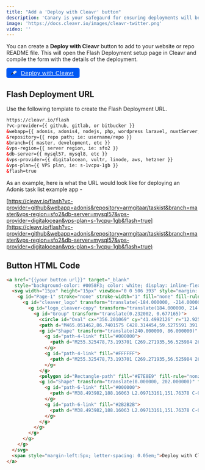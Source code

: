 ```yaml
---
title: "Add a 'Deploy with Cleavr' button"
description: 'Canary is your safegaurd for ensuring deployments will be as expected.'
image: 'https://docs.cleavr.io/images/cleavr-twitter.png'
video: ''
---
```


You can create a **Deploy with Cleavr** button to add to your website or repo README file. This will open the Flash Deployment 
setup page in Cleavr and compile the form with the details of the deployment. 

<a href="https://cleavr.io" target="_blank"
   style="background-color: #0058F3; color: white; display: inline-flex; align-items: center; padding: 5px 15px 5px 6px; border-radius: 5px; font-family: Helvetica, Arial, sans-serif; font-size: 15px">
  <svg width="15px" height="15px" viewBox="0 0 506 393" style="margin: 0 6px 2px">
    <g id="Page-1" stroke="none" stroke-width="1" fill="none" fill-rule="evenodd">
      <g id="cleaver_logo" transform="translate(-184.000000, -214.000000)">
        <g id="logo_cleaver-copy" transform="translate(184.000000, 214.000000)">
          <g id="Group" transform="translate(0.232002, 0.677165)">
            <circle id="Oval" cx="356.201069" cy="41.4992126" r="12.9259843"></circle>
            <path d="M465.051462,86.7401575 C428.314454,59.5275591 391.917604,32.3149606 359.602643,0 C290.890832,68.711811 222.179021,137.423622 153.46721,206.135433 C185.782171,238.450394 213.334927,275.527559 240.887683,312.604724 C328.648313,251.716535 427.974297,132.661417 465.051462,86.7401575 Z M347.016817,50.6834646 C341.914454,45.5811024 341.914454,37.4173228 347.016817,32.3149606 C352.119179,27.2125984 360.282958,27.2125984 365.385321,32.3149606 C370.487683,37.4173228 370.487683,45.5811024 365.385321,50.6834646 C360.282958,55.4456693 352.119179,55.4456693 347.016817,50.6834646 Z" id="Shape" fill="#E7E8E9" fill-rule="nonzero"></path>
            <g id="Shape" transform="translate(240.000000, 86.000000)" fill-rule="nonzero">
              <g id="path-4-link" fill="#000000">
                <path d="M255.325478,73.193701 C269.271935,56.525984 268.251462,33.055118 253.284533,21.829921 C243.760124,14.686614 234.575872,7.5433071 225.051462,0.7401575 C187.974297,47.001575 88.648313,165.716535 0.887683,226.604724 C7.690832,235.788976 4.289258,230.006299 11.092407,239.190551 C22.317604,254.15748 45.78847,254.837795 62.456187,240.891339 C128.10658,185.105512 199.539651,139.184252 255.325478,73.193701 Z" id="path-4"></path>
              </g>
              <g id="path-4-link" fill="#FFFFFF">
                <path d="M255.325478,73.193701 C269.271935,56.525984 268.251462,33.055118 253.284533,21.829921 C243.760124,14.686614 234.575872,7.5433071 225.051462,0.7401575 C187.974297,47.001575 88.648313,165.716535 0.887683,226.604724 C7.690832,235.788976 4.289258,230.006299 11.092407,239.190551 C22.317604,254.15748 45.78847,254.837795 62.456187,240.891339 C128.10658,185.105512 199.539651,139.184252 255.325478,73.193701 Z" id="path-4"></path>
              </g>
            </g>
            <polygon id="Rectangle-path" fill="#E7E8E9" fill-rule="nonzero" transform="translate(172.330405, 219.931744) rotate(45.000000) translate(-172.330405, -219.931744) " points="149.369996 185.746245 195.290815 185.746245 195.290815 254.117243 149.369996 254.117243"></polygon>
            <g id="Shape" transform="translate(0.000000, 202.000000)" fill-rule="nonzero">
              <g id="path-6-link" fill="#000000">
                <path d="M38.493982,188.16063 L2.09713161,151.76378 C-0.283970754,149.382677 -0.283970754,145.981102 2.09713161,143.6 L143.262486,2.434646 C145.643588,0.053543 149.045163,0.053543 151.426265,2.434646 L187.823116,38.831496 C190.204218,41.212598 190.204218,44.614173 187.823116,46.995276 L46.6577615,188.16063 C44.2766592,190.541732 40.5349269,190.541732 38.493982,188.16063 Z" id="path-6"></path>
              </g>
              <g id="path-6-link" fill="#2B2B2B">
                <path d="M38.493982,188.16063 L2.09713161,151.76378 C-0.283970754,149.382677 -0.283970754,145.981102 2.09713161,143.6 L143.262486,2.434646 C145.643588,0.053543 149.045163,0.053543 151.426265,2.434646 L187.823116,38.831496 C190.204218,41.212598 190.204218,44.614173 187.823116,46.995276 L46.6577615,188.16063 C44.2766592,190.541732 40.5349269,190.541732 38.493982,188.16063 Z" id="path-6"></path>
              </g>
            </g>
          </g>
        </g>
      </g>
    </g>
  </svg>
  <span style="margin-left:5px; letter-spacing: 0.05em;">Deploy with Cleavr</span>
</a>

## Flash Deployment URL
Use the following template to create the Flash Deployment URL. 

```html
https://cleavr.io/flash
?vc-provider={{ github, gitlab, or bitbucker }}
&webapp={{ adonis, adonis4, nodejs, php, wordpress laravel, nuxtServer, nuxtStatic }}
&repository={{ repo path; ie: username/repo }}
&branch={{ master, development, etc }}
&vps-region={{ server region, ie: sfo2 }}
&db-server={{ mysql57, mysql8, etc }}
&vps-provider={{ digitalocean, vultr, linode, aws, hetzner }}
&vps-plan={{ VPS plan, ie: s-1vcpu-1gb }}
&flash=true
```

As an example, here is what the URL would look like for deploying an Adonis task list example app - 

[https://cleavr.io/flash?vc-provider=github&webapp=adonis&repository=armgitaar/taskist&branch=master&vps-region=sfo2&db-server=mysql57&vps-provider=digitalocean&vps-plan=s-1vcpu-1gb&flash=true](https://cleavr.io/flash?vc-provider=github&webapp=adonis&repository=armgitaar/taskist&branch=master&vps-region=sfo2&db-server=mysql57&vps-provider=digitalocean&vps-plan=s-1vcpu-1gb&flash=true)

## Button HTML Code

```html
<a href="{{your button url}}" target="_blank"
   style="background-color: #0058F3; color: white; display: inline-flex; align-items: center; padding: 5px 15px 5px 6px; border-radius: 5px; font-family: Helvetica, Arial, sans-serif; font-size: 15px">
  <svg width="15px" height="15px" viewBox="0 0 506 393" style="margin: 0 6px 2px">
    <g id="Page-1" stroke="none" stroke-width="1" fill="none" fill-rule="evenodd">
      <g id="cleaver_logo" transform="translate(-184.000000, -214.000000)">
        <g id="logo_cleaver-copy" transform="translate(184.000000, 214.000000)">
          <g id="Group" transform="translate(0.232002, 0.677165)">
            <circle id="Oval" cx="356.201069" cy="41.4992126" r="12.9259843"></circle>
            <path d="M465.051462,86.7401575 C428.314454,59.5275591 391.917604,32.3149606 359.602643,0 C290.890832,68.711811 222.179021,137.423622 153.46721,206.135433 C185.782171,238.450394 213.334927,275.527559 240.887683,312.604724 C328.648313,251.716535 427.974297,132.661417 465.051462,86.7401575 Z M347.016817,50.6834646 C341.914454,45.5811024 341.914454,37.4173228 347.016817,32.3149606 C352.119179,27.2125984 360.282958,27.2125984 365.385321,32.3149606 C370.487683,37.4173228 370.487683,45.5811024 365.385321,50.6834646 C360.282958,55.4456693 352.119179,55.4456693 347.016817,50.6834646 Z" id="Shape" fill="#E7E8E9" fill-rule="nonzero"></path>
            <g id="Shape" transform="translate(240.000000, 86.000000)" fill-rule="nonzero">
              <g id="path-4-link" fill="#000000">
                <path d="M255.325478,73.193701 C269.271935,56.525984 268.251462,33.055118 253.284533,21.829921 C243.760124,14.686614 234.575872,7.5433071 225.051462,0.7401575 C187.974297,47.001575 88.648313,165.716535 0.887683,226.604724 C7.690832,235.788976 4.289258,230.006299 11.092407,239.190551 C22.317604,254.15748 45.78847,254.837795 62.456187,240.891339 C128.10658,185.105512 199.539651,139.184252 255.325478,73.193701 Z" id="path-4"></path>
              </g>
              <g id="path-4-link" fill="#FFFFFF">
                <path d="M255.325478,73.193701 C269.271935,56.525984 268.251462,33.055118 253.284533,21.829921 C243.760124,14.686614 234.575872,7.5433071 225.051462,0.7401575 C187.974297,47.001575 88.648313,165.716535 0.887683,226.604724 C7.690832,235.788976 4.289258,230.006299 11.092407,239.190551 C22.317604,254.15748 45.78847,254.837795 62.456187,240.891339 C128.10658,185.105512 199.539651,139.184252 255.325478,73.193701 Z" id="path-4"></path>
              </g>
            </g>
            <polygon id="Rectangle-path" fill="#E7E8E9" fill-rule="nonzero" transform="translate(172.330405, 219.931744) rotate(45.000000) translate(-172.330405, -219.931744) " points="149.369996 185.746245 195.290815 185.746245 195.290815 254.117243 149.369996 254.117243"></polygon>
            <g id="Shape" transform="translate(0.000000, 202.000000)" fill-rule="nonzero">
              <g id="path-6-link" fill="#000000">
                <path d="M38.493982,188.16063 L2.09713161,151.76378 C-0.283970754,149.382677 -0.283970754,145.981102 2.09713161,143.6 L143.262486,2.434646 C145.643588,0.053543 149.045163,0.053543 151.426265,2.434646 L187.823116,38.831496 C190.204218,41.212598 190.204218,44.614173 187.823116,46.995276 L46.6577615,188.16063 C44.2766592,190.541732 40.5349269,190.541732 38.493982,188.16063 Z" id="path-6"></path>
              </g>
              <g id="path-6-link" fill="#2B2B2B">
                <path d="M38.493982,188.16063 L2.09713161,151.76378 C-0.283970754,149.382677 -0.283970754,145.981102 2.09713161,143.6 L143.262486,2.434646 C145.643588,0.053543 149.045163,0.053543 151.426265,2.434646 L187.823116,38.831496 C190.204218,41.212598 190.204218,44.614173 187.823116,46.995276 L46.6577615,188.16063 C44.2766592,190.541732 40.5349269,190.541732 38.493982,188.16063 Z" id="path-6"></path>
              </g>
            </g>
          </g>
        </g>
      </g>
    </g>
  </svg>
  <span style="margin-left:5px; letter-spacing: 0.05em;">Deploy with Cleavr</span>
</a>
```
